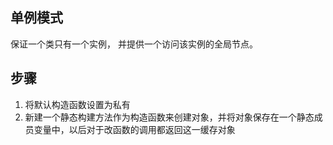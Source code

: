 ## 单例模式
保证一个类只有一个实例， 并提供一个访问该实例的全局节点。

## 步骤
1. 将默认构造函数设置为私有
2. 新建一个静态构建方法作为构造函数来创建对象，并将对象保存在一个静态成员变量中，以后对于改函数的调用都返回这一缓存对象

